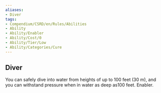 ```yaml
---
aliases:
- Diver
tags:
- Compendium/CSRD/en/Rules/Abilities
- Ability
- Ability/Enabler
- Ability/Cost/0
- Ability/Tier/Low
- Ability/Categories/Cure
---
```


  
## Diver  
You can safely dive into water from heights of up to 100 feet (30 m), and you can withstand pressure when in water as deep as100 feet. Enabler.